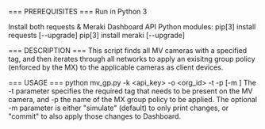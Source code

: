 === PREREQUISITES ===
Run in Python 3

Install both requests & Meraki Dashboard API Python modules:
pip[3] install requests [--upgrade]
pip[3] install meraki [--upgrade]

=== DESCRIPTION ===
This script finds all MV cameras with a specified tag, and then iterates
through all networks to apply an exisitng group policy (enforced by the MX)
to the applicable cameras as client devices.

=== USAGE ===
python mv_gp.py -k <api_key> -o <org_id> -t <tag> -p <policy> [-m <mode>]
The -t parameter specifies the required tag that needs to be present on the MV
camera, and -p the name of the MX group policy to be applied.
The optional -m parameter is either "simulate" (default) to only print changes,
or "commit" to also apply those changes to Dashboard.
